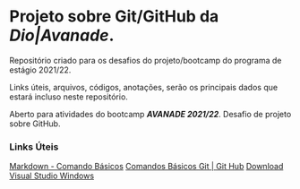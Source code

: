 # Projeto sobre Git/GitHub da _Dio|Avanade_.
Repositório criado para os desafios do projeto/bootcamp do programa de estágio 2021/22.

Links úteis, arquivos, códigos, anotações, serão os principais dados que estará incluso neste repositório. 

Aberto para atividades do bootcamp ***AVANADE 2021/22***. Desafio de projeto sobre GitHub.

### Links Úteis
[Markdown - Comando Básicos](https://www.markdownguide.org/basic-syntax/)
[Comandos Básicos Git | Git Hub](https://docs.google.com/document/d/1hvNN5ojL5hKMCLxVFHOX4WwJWhsoRZuCZ_2llycDHyI/edit?usp=sharing)
[Download Visual Studio Windows](https://visualstudio.microsoft.com/pt-br/downloads/)

